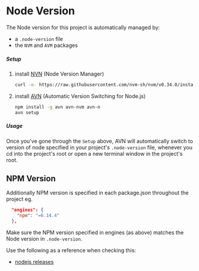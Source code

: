 Node Version
===

The Node version for this project is automatically managed by:
 - a ``.node-version`` file
 - the ``NVM`` and ``AVM`` packages

##### Setup

1. install [NVN](https://github.com/nvm-sh/nvm) (Node Version Manager)
    ```bash
    curl -o- https://raw.githubusercontent.com/nvm-sh/nvm/v0.34.0/install.sh | bash
    ```

2. install [AVN](https://github.com/wbyoung/avn) (Automatic Version Switching for Node.js)
    ```bash
    npm install -g avn avn-nvm avn-n
    avn setup
    ```

##### Usage

Once you've gone through the ``Setup`` above,
AVN will automatically switch to version of node specified in your project's ``.node-version`` file,
whenever you cd into the project's root or open a new terminal window in the project's root.


NPM Version
---

Additionally NPM version is specified in each package.json throughout the project eg.
```json
  "engines": {
    "npm": "=6.14.4"
  },
```
Make sure the NPM version specified in engines (as above) 
matches the Node version in ``.node-version``.

Use the following as a reference when checking this: 
 - [nodejs releases](https://nodejs.org/en/download/releases/)
